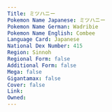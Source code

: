 ```yaml
---
﻿Title: ミツハニー
Pokemon Name Japanese: ミツハニー
Pokemon Name German: Wadribie
Pokemon Name English: Combee
Language Card: Japanese
National Dex Number: 415
Region: Sinnoh
Regional Form: false
Additional Form: false
Mega: false
Gigantamax: false
Cover: false
Link: 
Owned: 
---
```


